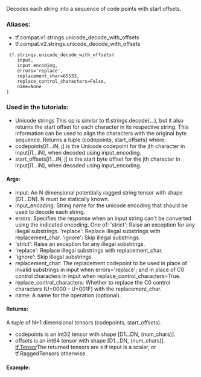 Decodes each string into a sequence of code points with start offsets.
### Aliases:
- tf.compat.v1.strings.unicode_decode_with_offsets
- tf.compat.v2.strings.unicode_decode_with_offsets

```
 tf.strings.unicode_decode_with_offsets(
    input,
    input_encoding,
    errors='replace',
    replacement_char=65533,
    replace_control_characters=False,
    name=None
)
```
### Used in the tutorials:
- Unicode strings
This op is similar to tf.strings.decode(...), but it also returns the start offset for each character in its respective string. This information can be used to align the characters with the original byte sequence.
Returns a tuple (codepoints, start_offsets) where:
- codepoints[i1...iN, j] is the Unicode codepoint for the jth character in input[i1...iN], when decoded using input_encoding.
- start_offsets[i1...iN, j] is the start byte offset for the jth character in input[i1...iN], when decoded using input_encoding.
#### Args:
- input: An N dimensional potentially ragged string tensor with shape [D1...DN]. N must be statically known.
- input_encoding: String name for the unicode encoding that should be used to decode each string.
- errors: Specifies the response when an input string can't be converted using the indicated encoding. One of:
'strict': Raise an exception for any illegal substrings.
'replace': Replace illegal substrings with replacement_char.
'ignore': Skip illegal substrings.
- 'strict': Raise an exception for any illegal substrings.
- 'replace': Replace illegal substrings with replacement_char.
- 'ignore': Skip illegal substrings.
- replacement_char: The replacement codepoint to be used in place of invalid substrings in input when errors='replace'; and in place of C0 control characters in input when replace_control_characters=True.
- replace_control_characters: Whether to replace the C0 control characters (U+0000 - U+001F) with the replacement_char.
- name: A name for the operation (optional).
#### Returns:
A tuple of N+1 dimensional tensors (codepoints, start_offsets).
- codepoints is an int32 tensor with shape [D1...DN, (num_chars)].
- offsets is an int64 tensor with shape [D1...DN, (num_chars)].
[tf.Tensor](https://tensorflow.google.cn/api_docs/python/tf/Tensor)The returned tensors are s if input is a scalar, or tf.RaggedTensors otherwise.

#### Example:
